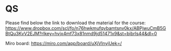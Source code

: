 # QS

Please find below the link to download the material for the course:
https://www.dropbox.com/scl/fo/n76hwkmufqvbamtsnv0kx/ABPjwuCmB5GBtQu3KvV2EJM?rlkey=hvjx4mf73x81nmd9jd51471x9&st=bibrls44&dl=0


Miro board:
https://miro.com/app/board/uXjVInyjUek=/

